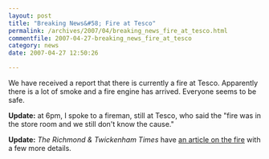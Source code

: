 ```yaml
---
layout: post
title: "Breaking News&#58; Fire at Tesco"
permalink: /archives/2007/04/breaking_news_fire_at_tesco.html
commentfile: 2007-04-27-breaking_news_fire_at_tesco
category: news
date: 2007-04-27 12:50:26

---
```


We have received a report that there is currently a fire at Tesco. Apparently there is a lot of smoke and a fire engine has arrived. Everyone seems to be safe.

**Update:** at 6pm, I spoke to a fireman, still at Tesco, who said the "fire was in the store room and we still don't know the cause."

**Update:** *The Richmond & Twickenham Times* have [an article on the fire](http://www.richmondandtwickenhamtimes.co.uk/display.var.1361302.0.0.php?utag=11331) with a few more details.

